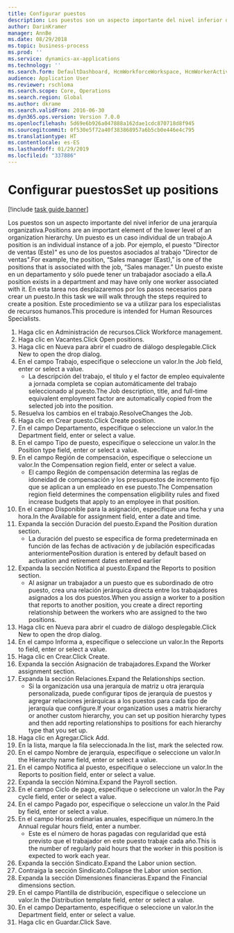```yaml
---
title: Configurar puestos
description: Los puestos son un aspecto importante del nivel inferior de una jerarquía organizativa.
author: DarinKramer
manager: AnnBe
ms.date: 08/29/2018
ms.topic: business-process
ms.prod: ''
ms.service: dynamics-ax-applications
ms.technology: ''
ms.search.form: DefaultDashboard, HcmWorkforceWorkspace, HcmWorkerActivityChart, HcmAllWorkersListPart, HcmPosition, HcmPositionNewPosition, HcmJobLookup, HcmPositionReportsToDialog, HcmPositionLookup, FinancialDimensionDefaultTemplatesLookup, DimensionLookup
audience: Application User
ms.reviewer: rschloma
ms.search.scope: Core, Operations
ms.search.region: Global
ms.author: dkrame
ms.search.validFrom: 2016-06-30
ms.dyn365.ops.version: Version 7.0.0
ms.openlocfilehash: 5d69e6b926a047888a162dae1cdc870718d8f945
ms.sourcegitcommit: 0f530e5f72a40f383868957a6b5cb0e446e4c795
ms.translationtype: HT
ms.contentlocale: es-ES
ms.lasthandoff: 01/29/2019
ms.locfileid: "337886"
---
```

# <a name="set-up-positions"></a><span data-ttu-id="0aa65-103">Configurar puestos</span><span class="sxs-lookup"><span data-stu-id="0aa65-103">Set up positions</span></span>

[!include [task guide banner](../../includes/task-guide-banner.md)]

<span data-ttu-id="0aa65-104">Los puestos son un aspecto importante del nivel inferior de una jerarquía organizativa.</span><span class="sxs-lookup"><span data-stu-id="0aa65-104">Positions are an important element of the lower level of an organization hierarchy.</span></span> <span data-ttu-id="0aa65-105">Un puesto es un caso individual de un trabajo.</span><span class="sxs-lookup"><span data-stu-id="0aa65-105">A position is an individual instance of a job.</span></span> <span data-ttu-id="0aa65-106">Por ejemplo, el puesto "Director de ventas (Este)" es uno de los puestos asociados al trabajo "Director de ventas".</span><span class="sxs-lookup"><span data-stu-id="0aa65-106">For example, the position, “Sales manager (East),” is one of the positions that is associated with the job, “Sales manager.”</span></span> <span data-ttu-id="0aa65-107">Un puesto existe en un departamento y sólo puede tener un trabajador asociado a ella.</span><span class="sxs-lookup"><span data-stu-id="0aa65-107">A position exists in a department and may have only one worker associated with it.</span></span> <span data-ttu-id="0aa65-108">En esta tarea nos desplazaremos por los pasos necesarios para crear un puesto.</span><span class="sxs-lookup"><span data-stu-id="0aa65-108">In this task we will walk through the steps required to create a position.</span></span> <span data-ttu-id="0aa65-109">Este procedimiento se va a utilizar para los especialistas de recursos humanos.</span><span class="sxs-lookup"><span data-stu-id="0aa65-109">This procedure is intended for Human Resources Specialists.</span></span>

1. <span data-ttu-id="0aa65-110">Haga clic en Administración de recursos.</span><span class="sxs-lookup"><span data-stu-id="0aa65-110">Click Workforce management.</span></span>
2. <span data-ttu-id="0aa65-111">Haga clic en Vacantes.</span><span class="sxs-lookup"><span data-stu-id="0aa65-111">Click Open positions.</span></span>
3. <span data-ttu-id="0aa65-112">Haga clic en Nueva para abrir el cuadro de diálogo desplegable.</span><span class="sxs-lookup"><span data-stu-id="0aa65-112">Click New to open the drop dialog.</span></span>
4. <span data-ttu-id="0aa65-113">En el campo Trabajo, especifique o seleccione un valor.</span><span class="sxs-lookup"><span data-stu-id="0aa65-113">In the Job field, enter or select a value.</span></span>
    * <span data-ttu-id="0aa65-114">La descripción del trabajo, el título y el factor de empleo equivalente a jornada completa se copian automáticamente del trabajo seleccionado al puesto.</span><span class="sxs-lookup"><span data-stu-id="0aa65-114">The Job description, title, and full-time equivalent employment factor are automatically copied from the selected job into the position.</span></span>  
5. <span data-ttu-id="0aa65-115">Resuelva los cambios en el trabajo.</span><span class="sxs-lookup"><span data-stu-id="0aa65-115">ResolveChanges the Job.</span></span>
6. <span data-ttu-id="0aa65-116">Haga clic en Crear puesto.</span><span class="sxs-lookup"><span data-stu-id="0aa65-116">Click Create position.</span></span>
7. <span data-ttu-id="0aa65-117">En el campo Departamento, especifique o seleccione un valor.</span><span class="sxs-lookup"><span data-stu-id="0aa65-117">In the Department field, enter or select a value.</span></span>
8. <span data-ttu-id="0aa65-118">En el campo Tipo de puesto, especifique o seleccione un valor.</span><span class="sxs-lookup"><span data-stu-id="0aa65-118">In the Position type field, enter or select a value.</span></span>
9. <span data-ttu-id="0aa65-119">En el campo Región de compensación, especifique o seleccione un valor.</span><span class="sxs-lookup"><span data-stu-id="0aa65-119">In the Compensation region field, enter or select a value.</span></span>
    * <span data-ttu-id="0aa65-120">El campo Región de compensación determina las reglas de idoneidad de compensación y los presupuestos de incremento fijo que se aplican a un empleado en ese puesto.</span><span class="sxs-lookup"><span data-stu-id="0aa65-120">The Compensation region field determines the compensation eligibility rules and fixed increase budgets that apply to an employee in that position.</span></span>  
10. <span data-ttu-id="0aa65-121">En el campo Disponible para la asignación, especifique una fecha y una hora.</span><span class="sxs-lookup"><span data-stu-id="0aa65-121">In the Available for assignment field, enter a date and time.</span></span>
11. <span data-ttu-id="0aa65-122">Expanda la sección Duración del puesto.</span><span class="sxs-lookup"><span data-stu-id="0aa65-122">Expand the Position duration section.</span></span>
    * <span data-ttu-id="0aa65-123">La duración del puesto se especifica de forma predeterminada en función de las fechas de activación y de jubilación especificadas anteriormente</span><span class="sxs-lookup"><span data-stu-id="0aa65-123">Position duration is entered by default based on activation and retirement dates entered earlier</span></span>  
12. <span data-ttu-id="0aa65-124">Expanda la sección Notifica al puesto.</span><span class="sxs-lookup"><span data-stu-id="0aa65-124">Expand the Reports to position section.</span></span>
    * <span data-ttu-id="0aa65-125">Al asignar un trabajador a un puesto que es subordinado de otro puesto, crea una relación jerárquica directa entre los trabajadores asignados a los dos puestos.</span><span class="sxs-lookup"><span data-stu-id="0aa65-125">When you assign a worker to a position that reports to another position, you create a direct reporting relationship between the workers who are assigned to the two positions.</span></span>  
13. <span data-ttu-id="0aa65-126">Haga clic en Nueva para abrir el cuadro de diálogo desplegable.</span><span class="sxs-lookup"><span data-stu-id="0aa65-126">Click New to open the drop dialog.</span></span>
14. <span data-ttu-id="0aa65-127">En el campo Informa a, especifique o seleccione un valor.</span><span class="sxs-lookup"><span data-stu-id="0aa65-127">In the Reports to field, enter or select a value.</span></span>
15. <span data-ttu-id="0aa65-128">Haga clic en Crear.</span><span class="sxs-lookup"><span data-stu-id="0aa65-128">Click Create.</span></span>
16. <span data-ttu-id="0aa65-129">Expanda la sección Asignación de trabajadores.</span><span class="sxs-lookup"><span data-stu-id="0aa65-129">Expand the Worker assignment section.</span></span>
17. <span data-ttu-id="0aa65-130">Expanda la sección Relaciones.</span><span class="sxs-lookup"><span data-stu-id="0aa65-130">Expand the Relationships section.</span></span>
    * <span data-ttu-id="0aa65-131">Si la organización usa una jerarquía de matriz u otra jerarquía personalizada, puede configurar tipos de jerarquía de puestos y agregar relaciones jerárquicas a los puestos para cada tipo de jerarquía que configure.</span><span class="sxs-lookup"><span data-stu-id="0aa65-131">If your organization uses a matrix hierarchy or another custom hierarchy, you can set up position hierarchy types and then add reporting relationships to positions for each hierarchy type that you set up.</span></span>  
18. <span data-ttu-id="0aa65-132">Haga clic en Agregar.</span><span class="sxs-lookup"><span data-stu-id="0aa65-132">Click Add.</span></span>
19. <span data-ttu-id="0aa65-133">En la lista, marque la fila seleccionada.</span><span class="sxs-lookup"><span data-stu-id="0aa65-133">In the list, mark the selected row.</span></span>
20. <span data-ttu-id="0aa65-134">En el campo Nombre de jerarquía, especifique o seleccione un valor.</span><span class="sxs-lookup"><span data-stu-id="0aa65-134">In the Hierarchy name field, enter or select a value.</span></span>
21. <span data-ttu-id="0aa65-135">En el campo Notifica al puesto, especifique o seleccione un valor.</span><span class="sxs-lookup"><span data-stu-id="0aa65-135">In the Reports to position field, enter or select a value.</span></span>
22. <span data-ttu-id="0aa65-136">Expanda la sección Nómina.</span><span class="sxs-lookup"><span data-stu-id="0aa65-136">Expand the Payroll section.</span></span>
23. <span data-ttu-id="0aa65-137">En el campo Ciclo de pago, especifique o seleccione un valor.</span><span class="sxs-lookup"><span data-stu-id="0aa65-137">In the Pay cycle field, enter or select a value.</span></span>
24. <span data-ttu-id="0aa65-138">En el campo Pagado por, especifique o seleccione un valor.</span><span class="sxs-lookup"><span data-stu-id="0aa65-138">In the Paid by field, enter or select a value.</span></span>
25. <span data-ttu-id="0aa65-139">En el campo Horas ordinarias anuales, especifique un número.</span><span class="sxs-lookup"><span data-stu-id="0aa65-139">In the Annual regular hours field, enter a number.</span></span>
    * <span data-ttu-id="0aa65-140">Este es el número de horas pagadas con regularidad que está previsto que el trabajador en este puesto trabaje cada año.</span><span class="sxs-lookup"><span data-stu-id="0aa65-140">This is the number of regularly paid hours that the worker in this position is expected to work each year.</span></span>  
26. <span data-ttu-id="0aa65-141">Expanda la sección Sindicato.</span><span class="sxs-lookup"><span data-stu-id="0aa65-141">Expand the Labor union section.</span></span>
27. <span data-ttu-id="0aa65-142">Contraiga la sección Sindicato.</span><span class="sxs-lookup"><span data-stu-id="0aa65-142">Collapse the Labor union section.</span></span>
28. <span data-ttu-id="0aa65-143">Expanda la sección Dimensiones financieras.</span><span class="sxs-lookup"><span data-stu-id="0aa65-143">Expand the Financial dimensions section.</span></span>
29. <span data-ttu-id="0aa65-144">En el campo Plantilla de distribución, especifique o seleccione un valor.</span><span class="sxs-lookup"><span data-stu-id="0aa65-144">In the Distribution template field, enter or select a value.</span></span>
30. <span data-ttu-id="0aa65-145">En el campo Departamento, especifique o seleccione un valor.</span><span class="sxs-lookup"><span data-stu-id="0aa65-145">In the Department field, enter or select a value.</span></span>
31. <span data-ttu-id="0aa65-146">Haga clic en Guardar.</span><span class="sxs-lookup"><span data-stu-id="0aa65-146">Click Save.</span></span>

